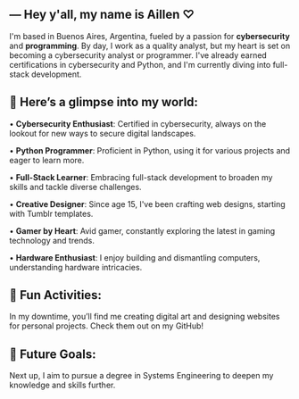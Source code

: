 ## ― Hey y'all, my name is Aillen ♡

I'm based in Buenos Aires, Argentina, fueled by a passion for **cybersecurity** and **programming**. By day, I work as a quality analyst, but my heart is set on becoming a cybersecurity analyst or programmer. I've already earned certifications in cybersecurity and Python, and I'm currently diving into full-stack development.

## 🌸 Here’s a glimpse into my world:

• **Cybersecurity Enthusiast**: Certified in cybersecurity, always on the lookout for new ways to secure digital landscapes.

• **Python Programmer**: Proficient in Python, using it for various projects and eager to learn more.

• **Full-Stack Learner**: Embracing full-stack development to broaden my skills and tackle diverse challenges.

• **Creative Designer**: Since age 15, I've been crafting web designs, starting with Tumblr templates.

• **Gamer by Heart**: Avid gamer, constantly exploring the latest in gaming technology and trends.

• **Hardware Enthusiast**: I enjoy building and dismantling computers, understanding hardware intricacies.

## 🌺 Fun Activities:
In my downtime, you’ll find me creating digital art and designing websites for personal projects. Check them out on my GitHub!

## 🌷 Future Goals:
Next up, I aim to pursue a degree in Systems Engineering to deepen my knowledge and skills further.
